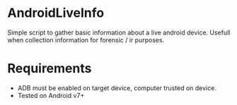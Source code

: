 # AndroidLiveInfo
Simple script to gather basic information about a live android device. Usefull when collection information for forensic / ir purposes. 

# Requirements
- ADB must be enabled on target device, computer trusted on device.
- Tested on Android v7+
